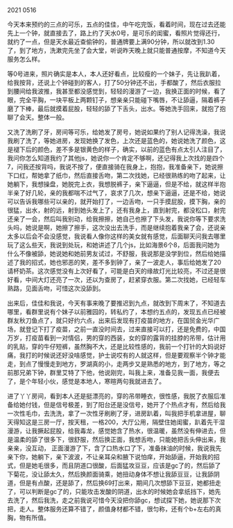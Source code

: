 2021 0516

今天本来预约的三点的可乐，五点的佳佳，中午吃完饭，看着时间，现在过去还能先上一个钟，就直接去了，路上约了天水0号，是可乐的闺蜜，看照片觉得还行，就约了一点，但是天水最近查偷钟的，普通牌要上满90分钟，所以就改到1.30了，到了地方，洗漱完先坐了会大堂，听说昨天晚上就只能普通按摩，不知道今天服务怎么样。

等0号进来，照片确实是本人，本人还好看点，比较瘦的一个妹子，先让我趴着，给我按背，还说上个钟碰到的客人，打了50分钟还不出，手都酸了，然后衣服拉到腰间给我波推，我甚至都没感觉到，轻轻的漫游了一边，我换正面的时候，看了眼，完全平胸，一块平板上两颗钉子，想亲亲只能碰下嘴唇，不让舔逼，隔着裤子磨了下棒，最后就摸着屁股，轻轻的舔了下舌头，出水。等她洗手回来，就抱了抱聊了会天。整体一般。

又洗了洗刷了牙，房间等可乐，给她发了房号，她说如果约了别人记得洗澡，我说我刷了洗了，等她进房，发现她换了发色，上次还是蓝色的，她说她洗了颜色，这是褪下后的颜色，差不多是银黄色的样子，确实，以前的蓝色有点太引人注目了，我问你怎么知道我约了其他js，她说你一个肯定不够啊，还记得我上次找的是四个7，问我还按背吗，我说不按了，便直接骑在我身上，抱抱，我准备亲下，她说擦下口红，帮她拿了纸巾，然后直接舌吻，第二次找她，已经很熟练的吻了起来，让她躺下，我想操盘，她脱完上衣，我想脱裤子，亲下逼逼，但是不给，就这样半抱半亲了好几轮，亲的我都喘不过气了，哀求了几次，想亲下逼逼，还是不给，她说可以告诉我哪些可以亲的，就开始打了，一边舌吻，一只手摸屁股，摸下胸，亲的很猛，出水，射的远，射到她头发上了，还有我身上，直到射完，都没松口，射完还亲了一会，然后叫我别动，给我擦擦，她自己也擦了下头发，我说你等下要求洗头吗，她说是啊，她擦了擦手，这次没出去洗手，而是继续抱着我亲了会，还说亲太多以后会不会没感觉，我说看人像你这样的美女就有感觉，后面聊天问我去哪里玩了这么些天，我说到处玩，和她讲述了几个js，比如海景6个8，后面我问她为什么不像被舔，她说她和她前男友试过，不舒服，我说那是没学到位，然后给她描述了我的招式，她也邪恶的笑，差不多到钟了，亲了一波走人，事后给她发了20请杯奶茶。这次感觉没有上次好看了，可能是白天的缘故灯光比较亮，不过还是很好看，中间大灯还亮了一次，还以为查房了，赶紧穿衣服。第二次找她，已经轻车熟路，见面舌吻，可惜这次没舔到。

出来后，佳佳和我说，今天有事来晚了要推迟到九点，就改到下周末了，不知道去哪里，看群里说有个妹子以前雅园的，转私约了，本想约五点的，发现五点已经被群友秋刀鱼点了，就只好约六点，出来后发现有打疫苗的地方，在国贸金光华广场，就登记下打了疫苗，之前一直没时间去，过来直接可以打，还是免费的，中国万岁，打疫苗看到一对情侣，男的穿的西装，女的穿的露背的挂脖的吊带，估计用的乳贴，穿的牛仔短裤，虽然胸不大，还是比较性感的，我前一个打针的大妈说好痛，我打的时候说还好没啥感觉，护士说哎有的人就这样，但是要观察半个钟才能走，到点了慢慢走到地方，罗湖真的小，走两步又是熟悉的地方，到了地方，等之前那兄弟下钟，群里艾特了下他，他说刚完，叫我上来，准备见我一面，我便去了，是个年轻小伙，感觉是本地人，寒暄两句我就进去了。

进了丫丫房间，看到本人还是挺漂亮的，穿的吊带睡衣，很性感，我脱了衣服后准备给她付钱，但是信号极差，到了阳台还是没信号，她开了个热点才有，然后给我一次性毛巾，去洗洗，拿了一次性牙刷刷了牙，进房趴着，叫我把手机拿进屋，聊天得知这是三房一厅，按天租，一格200，大厅公用，隔壁住她闺蜜，趴着先干湿漫游，让我撅起屁股，给我毒龙，感觉她含了热水，很温暖，虽然没有伸进去，但是温柔的舔了很多下，很舒服，然后换正面，我想舌吻，只能她把舌头伸出来，我亲亲，没互动， 正面漫游了下，含了口热水口了下，准备抹油的时候，我说我先亲下你，她躺下，亲下波波，不让亲耳朵和腋下说怕痒，开始舔逼，开始我的招式，但是她毛很多，而且阴道口很酸，后面猛攻豆豆，应该是gc了的，然后舔了下菊花，没让舔太久，然后换颜面骑乘，她扭动身体不想让我舔豆豆，让我舔阴道，但是有点酸，还是舔了，然后换69打出来，期间几次想舔下豆豆，她都扭走了，可以判断是gc了的，只能攻击发酸的阴道，出水的时候她会拿纸挡下，她先去洗了，然后我洗，走之前我说可惜今天没把你舔gc，想试探下她，她说那下次把，走人。整体服务还算不错了，颜值身材都不错，很匀称，还有个b+左右的真胸，物有所值。

